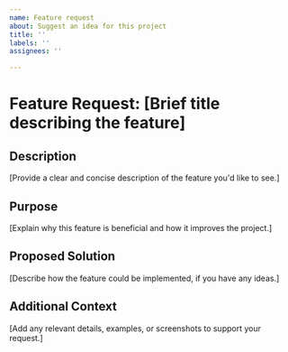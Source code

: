 ```yaml
---
name: Feature request
about: Suggest an idea for this project
title: ''
labels: ''
assignees: ''

---
```


# Feature Request: [Brief title describing the feature]

## Description
[Provide a clear and concise description of the feature you'd like to see.]

## Purpose
[Explain why this feature is beneficial and how it improves the project.]

## Proposed Solution
[Describe how the feature could be implemented, if you have any ideas.]

## Additional Context
[Add any relevant details, examples, or screenshots to support your request.]
